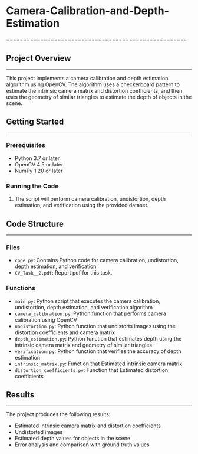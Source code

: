 # Camera-Calibration-and-Depth-Estimation
=====================================================

## Project Overview
--------------------

This project implements a camera calibration and depth estimation algorithm using OpenCV. The algorithm uses a checkerboard pattern to estimate the intrinsic camera matrix and distortion coefficients, and then uses the geometry of similar triangles to estimate the depth of objects in the scene.

## Getting Started
-------------------

### Prerequisites

* Python 3.7 or later
* OpenCV 4.5 or later
* NumPy 1.20 or later

### Running the Code

1. The script will perform camera calibration, undistortion, depth estimation, and verification using the provided dataset.

## Code Structure
-------------------

### Files

* `code.py`: Contains Python code for camera calibration, undistortion, depth estimation, and verification
* `CV_Task__2.pdf`: Report pdf for this task.

### Functions

* `main.py`: Python script that executes the camera calibration, undistortion, depth estimation, and verification algorithm
* `camera_calibration.py`: Python function that performs camera calibration using OpenCV
* `undistortion.py`: Python function that undistorts images using the distortion coefficients and camera matrix
* `depth_estimation.py`: Python function that estimates depth using the intrinsic camera matrix and geometry of similar triangles
* `verification.py`: Python function that verifies the accuracy of depth estimation
* `intrinsic_matrix.py`: Function that Estimated intrinsic camera matrix
* `distortion_coefficients.py`: Function that Estimated distortion coefficients


## Results
------------

The project produces the following results:

* Estimated intrinsic camera matrix and distortion coefficients
* Undistorted images
* Estimated depth values for objects in the scene
* Error analysis and comparison with ground truth values
